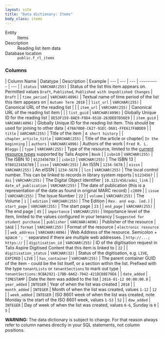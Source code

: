 ```yaml
---
layout: site
title: "Data dictionary: Items"
body_class: items
---
```


<dl>
  <dt>Entity</dt>
  <dd>Items</dd>

  <dt>Description</dt>
  <dd>Reading list item data</dd>

  <dt>Database location</dt>
  <dd><code>public.f_rl_items</code></dd>
</dl>

### Columns

| Column Name | Datatype | Description  | Example
| --- | --- | --- | ---------- | --- |
| `status` | `VARCHAR(255)` | Status of the list this item appears on. Permitted values `Draft`, `Published`, `Published with Unpublished Changes` | `Draft` |
| `time_period` | `VARCHAR(4096)` | Textual name of time period of the list this item appears on | `Autumn Term 2018` |
| `list_url` | `VARCHAR(255)` | Canonical URL of the reading list  |  |
| `item_url` | `VARCHAR(255)` | Canonical URL of the reading list item  |  |
| `list_guid` | `VARCHAR(4096)` | Globally Unique ID for the reading list | `DE53F159-8AE9-F8D4-6518-263DED7D56E9` |
| `item_guid` | `VARCHAR(4096)` | Globally Unique ID for the reading list item. This should be used for joining to other data | `478A70D8-C627-91EC-D681-FFE617FABDD9` |
| `title` | `VARCHAR(255)` | Title of the item | `A short history` |
| `chapter_article_title` | `VARCHAR(255)` | Title of the article or chapter| `In the beginning` |
| `authors` | `VARCHAR(4096)` | Authors of the work | `Fred R. L. Bloggs` |
| `type` | `VARCHAR(255)` | Type of the resource, limited to the [current resource types](https://support.talis.com/hc/en-us/articles/213182945-What-resource-types-are-supported-in-Talis-Aspire-Reading-Lists-) supported by Talis Aspire | `Book` |
| `isbn10` | `VARCHAR(255)` | The ISBN 10 | `012345678X` |
| `isbn13` | `VARCHAR(255)` | The ISBN 13 | `9780123456789` |
| `issn` | `VARCHAR(255)` | An ISSN | `1234-5678` |
| `eissn` | `VARCHAR(255)` | An eISSN | `1234-5678` |
| `lcn` | `VARCHAR(255)` | The local control number. This can be linked to records in library system reports | `b1234567` |
| `doi` | `VARCHAR(255)` | The Digital Object Identifier | `10.123/456/adoi_link` |
| `date_of_publication` | `VARCHAR(255)` | The date of publication (this is a representation of the date as found in original MARC record) | `c2009` |
| `issue` | `VARCHAR(255)` | The Issue Number | `22` |
| `volume` | `VARCHAR(255)` | The Volume | `1` |
| `edition` | `VARCHAR(255)` | The Edition | `Rev. and exp. [ed.]` |
| `start_page` | `VARCHAR(255)` | The start page | `23` |
| `end_page` | `VARCHAR(255)` | The end page | `45` |
| `importance` | `VARCHAR(255)` | Importance level of the item, limited to the values configured in your tenancy | `Suggested for student purchase` |
| `publisher` | `VARCHAR(4096)` | Publisher of the resource | `SAGE` |
| `format` | `VARCHAR(255)` | Format of the resource | `electronic resource` |
| `web_address` | `VARCHAR(4096)` | Web Address of the resource. Semicolon + space `'; '` separated if there are multiple web addresses. | `http://...; https://` |
| `digitisation_id` | `VARCHAR(255)` | ID of the digitisation request in Talis Aspire Digitised Content that this item is linked to | `22` |
| `digitisation_status` | `VARCHAR(32)` | Status of the digitisation, e.g. `LIVE`, `EXPIRED` | `LIVE` |
| `has_container` | `VARCHAR(255)` | The parent container GUID of the item - could be the list itself, or a section within the list. Prefixed with the type `tenantLists` or `tenantSections` to mark out type  | `tenantSections:9CBA2921-17BD-0A62-7942-421DCD8E79E6` |
| `date_added` | `TIMESTAMP` | Date the item was added to the list | `2016-01-12 00:00:00.0`
| `year_added` | `INTEGER` | Year of when the list was created | `2018` |
| `month_added` | `INTEGER` | Month of when the list was created, values `1-12` | `12` |
| `week_added` | `INTEGER` | ISO 8601 week of when the list was created, note Monday is the start of the ISO 8601 week, values `1-53` | `52` |
| `dow_added` | `INTEGER` | Day of week of when the list was created, values `0-6`, Sunday is `0` | `5` |

**WARNING:** The data dictionary is subject to change. For that reason always refer to column names directly in your SQL statements, not column positions.
